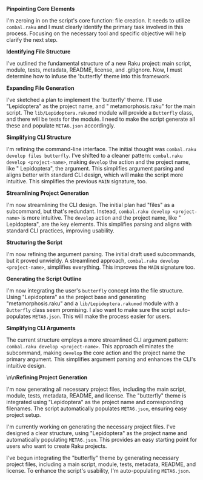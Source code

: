 **Pinpointing Core Elements**

I'm zeroing in on the script's core function: file creation. It needs to utilize `combal.raku` and I must clearly
identify the primary task involved in this process. Focusing on the necessary tool and specific objective will help
clarify the next step.

**Identifying File Structure**

I've outlined the fundamental structure of a new Raku project: main script, module, tests, metadata, README, license,
and .gitignore. Now, I must determine how to infuse the 'butterfly' theme into this framework.

**Expanding File Generation**

I've sketched a plan to implement the 'butterfly' theme. I'll use "Lepidoptera" as the project name, and "
metamorphosis.raku" for the main script. The `lib/Lepidoptera.rakumod` module will provide a `Butterfly` class, and
there will be tests for the module. I need to make the script generate all these and populate `META6.json` accordingly.

**Simplifying CLI Structure**

I'm refining the command-line interface. The initial thought was `combal.raku develop files butterfly`. I've shifted to
a cleaner pattern: `combal.raku develop <project-name>`, making `develop` the action and the project name, like "
Lepidoptera", the argument. This simplifies argument parsing and aligns better with standard CLI design, which will make
the script more intuitive. This simplifies the previous `MAIN` signature, too.

**Streamlining Project Generation**

I'm now streamlining the CLI design. The initial plan had "files" as a subcommand, but that's redundant.
Instead, `combal.raku develop <project-name>` is more intuitive. The `develop` action and the project name, like "
Lepidoptera", are the key elements. This simplifies parsing and aligns with standard CLI practices, improving usability.

**Structuring the Script**

I'm now refining the argument parsing. The initial draft used subcommands, but it proved unwieldy. A streamlined
approach, `combal.raku develop <project-name>`, simplifies everything. This improves the `MAIN` signature too.

**Generating the Script Outline**

I'm now integrating the user's `butterfly` concept into the file structure. Using  "Lepidoptera" as the project base and
generating "metamorphosis.raku" and a  `lib/Lepidoptera.rakumod` module with a `Butterfly` class seem promising. I also
want to make sure the script auto-populates `META6.json`. This will make the process easier for users.

**Simplifying CLI Arguments**

The current structure employs a more streamlined CLI argument pattern: `combal.raku develop <project-name>`. This
approach eliminates the subcommand, making `develop` the core action and the project name the primary argument. This
simplifies argument parsing and enhances the CLI's intuitive design.

\n\n**Refining Project Generation**

I'm now generating all necessary project files, including the main script, module, tests, metadata, README, and license.
The "butterfly" theme is integrated using "Lepidoptera" as the project name and corresponding filenames. The script
automatically populates `META6.json`, ensuring easy project setup.

I'm currently working on generating the necessary project files. I've designed a clear structure, using "Lepidoptera" as
the project name and automatically populating `META6.json`. This provides an easy starting point for users who want to
create Raku projects.

I've begun integrating the "butterfly" theme by generating necessary project files, including a main script, module,
tests, metadata, README, and license. To enhance the script's usability, I'm auto-populating `META6.json`.


